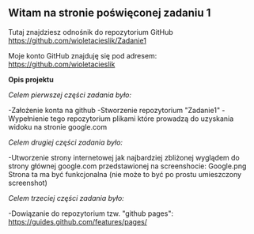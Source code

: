 ## Witam na stronie poświęconej zadaniu 1

Tutaj znajdziesz odnośnik do repozytorium GitHub https://github.com/wioletacieslik/Zadanie1


Moje konto GitHub znajduję się pod adresem: https://github.com/wioletacieslik

**Opis projektu**

_Celem pierwszej części zadania było:_

-Założenie konta na github
-Stworzenie repozytorium "Zadanie1" 
-Wypełnienie tego repozytorium plikami które prowadzą do uzyskania widoku na stronie google.com

_Celem drugiej części zadania było:_

-Utworzenie strony internetowej jak najbardziej zbliżonej wyglądem do strony głównej google.com przedstawionej na screenshocie: Google.png
Strona ta ma być funkcjonalna (nie może to być po prostu umieszczony screenshot)

_Celem trzeciej części zadania było:_

-Dowiązanie do repozytorium tzw. "github pages": https://guides.github.com/features/pages/

